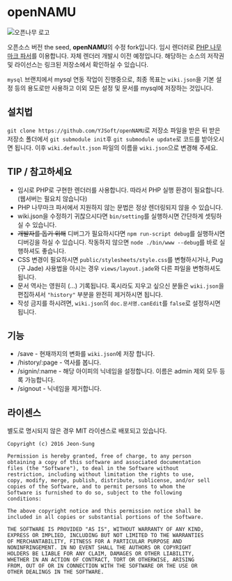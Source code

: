 # openNAMU
![오픈나무 로고](https://raw.githubusercontent.com/teamatus/openNAMU/master/public/images/on2.png)

오픈소스 버전 the seed, **openNAMU**의 수정 fork입니다. 임시 렌더러로 [PHP 나무마크 파서](https://github.com/koreapyj/php-namumark)를 이용합니다. 자체 렌더러 개발시 이전 예정입니다. 해당하는 소스의 저작권 및 라이선스는 링크된 저장소에서 확인하실 수 있습니다.

`mysql` 브랜치에서 mysql 연동 작업이 진행중으로, 최종 목표는 `wiki.json`을 기본 설정 등의 용도로만 사용하고 이외 모든 설정 및 문서를 mysql에 저장하는 것입니다.

## 설치법
`git clone https://github.com/YJSoft/openNAMU`로 저장소 파일을 받은 뒤 받은 저장소 폴더에서 `git submodule init`후 `git submodule update`로 코드를 받아오시면 됩니다. 이후 `wiki.default.json` 파일의 이름을 `wiki.json`으로 변경해 주세요.

## TIP / 참고하세요
* 임시로 PHP로 구현한 렌더러를 사용합니다. 따라서 PHP 실행 환경이 필요합니다.(웹서버는 필요치 않습니다)
* PHP 나무마크 파서에서 지원하지 않는 문법은 정상 렌더링되지 않을 수 있습니다.
* wiki.json을 수정하기 귀찮으시다면 `bin/setting`를 실행하시면 간단하게 셋팅하실 수 있습니다.
* ~~개발자를 돕기 위해~~ 디버그가 필요하시다면 `npm run-script debug`를 실행하시면 디버깅을 하실 수 있습니다. 작동하지 않으면 `node ./bin/www --debug`를 바로 실행하셔도 좋습니다.
* CSS 변경이 필요하시면 `public/stylesheets/style.css`를 변형하시거나, Pug (구 Jade) 사용법을 아시는 경우 `views/layout.jade`와 다른 파일을 변형하셔도 됩니다.
* 문서 역사는 영원히 (...) 기록됩니다. 혹시라도 지우고 싶으신 분들은 `wiki.json`을 편집하셔서 `"history"` 부분을 완전히 제거하시면 됩니다.
* 작성 금지를 하시려면, `wiki.json`의 `doc.문서명.canEdit`를 `false`로 설정하시면 됩니다.

## 기능
* /save - 현재까지의 변화를 `wiki.json`에 저장 합니다.
* /history/:page - 역사를 봅니다.
* /signin/:name - 해당 아이피의 닉네임을 설정합니다. 이름은 admin 제외 모두 등록 가능합니다.
* /signout - 닉네임을 제거합니다.

## 라이센스
별도로 명시되지 않은 경우 MIT 라이센스로 배포되고 있습니다.
```
Copyright (c) 2016 Jeon-Sung

Permission is hereby granted, free of charge, to any person
obtaining a copy of this software and associated documentation
files (the "Software"), to deal in the Software without
restriction, including without limitation the rights to use,
copy, modify, merge, publish, distribute, sublicense, and/or sell
copies of the Software, and to permit persons to whom the
Software is furnished to do so, subject to the following
conditions:

The above copyright notice and this permission notice shall be
included in all copies or substantial portions of the Software.

THE SOFTWARE IS PROVIDED "AS IS", WITHOUT WARRANTY OF ANY KIND,
EXPRESS OR IMPLIED, INCLUDING BUT NOT LIMITED TO THE WARRANTIES
OF MERCHANTABILITY, FITNESS FOR A PARTICULAR PURPOSE AND
NONINFRINGEMENT. IN NO EVENT SHALL THE AUTHORS OR COPYRIGHT
HOLDERS BE LIABLE FOR ANY CLAIM, DAMAGES OR OTHER LIABILITY,
WHETHER IN AN ACTION OF CONTRACT, TORT OR OTHERWISE, ARISING
FROM, OUT OF OR IN CONNECTION WITH THE SOFTWARE OR THE USE OR
OTHER DEALINGS IN THE SOFTWARE.
```
